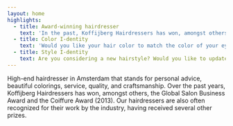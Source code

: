 ```yaml
---
layout: home
highlights:
  - title: Award-winning hairdresser
    text: 'In the past, Koffijberg Hairdressers has won, amongst others, the Global Salon Business Award and, in 2013, the Coiffure Award. For over 40 years, Koffijberg Hairdressers Amsterdam stands for craftsmanship, creativity, and innovation in haircuts, colors, and styling. Our hairdressers are trendsetters, who excel in their technical skills and dedicated approach to their clients.'
  - title: Color I-dentity
    text: 'Would you like your hair color to match the color of your eyes or skin? Would you like to come across stronger or more professional looking? Would you like to grow out your colored hair into a natural, yet sparkling and modern grey look? Based a short list of questions, mood boards, and color collars, we help you find the hair color that suits your lifestyle best.'
  - title: Style I-dentity
    text: Are you considering a new hairstyle? Would you like to update your look to suit your lifestyle? Then visit our salon. We are renowned for our high quality haircuts and color treatments. You can find our biannual collections in national as well as international magazines. We will make sure that your new hairstyle and color strengthen each other and boost your look.
---
```


High-end hairdresser in Amsterdam that stands for personal advice, beautiful colorings, service, quality, and craftsmanship. Over the past years, Koffijberg Hairdressers has won, amongst others, the Global Salon Business Award and the Coiffure Award (2013). Our hairdressers are also often recognized for their work by the industry, having received several other prizes.